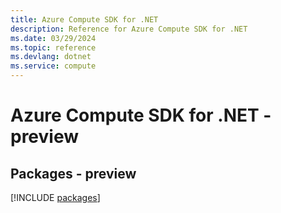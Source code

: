 ```yaml
---
title: Azure Compute SDK for .NET
description: Reference for Azure Compute SDK for .NET
ms.date: 03/29/2024
ms.topic: reference
ms.devlang: dotnet
ms.service: compute
---
```

# Azure Compute SDK for .NET - preview
## Packages - preview
[!INCLUDE [packages](compute-index.md)]